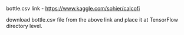 bottle.csv link - https://www.kaggle.com/sohier/calcofi

download bottle.csv file from the above link and place it at TensorFlow directory level.